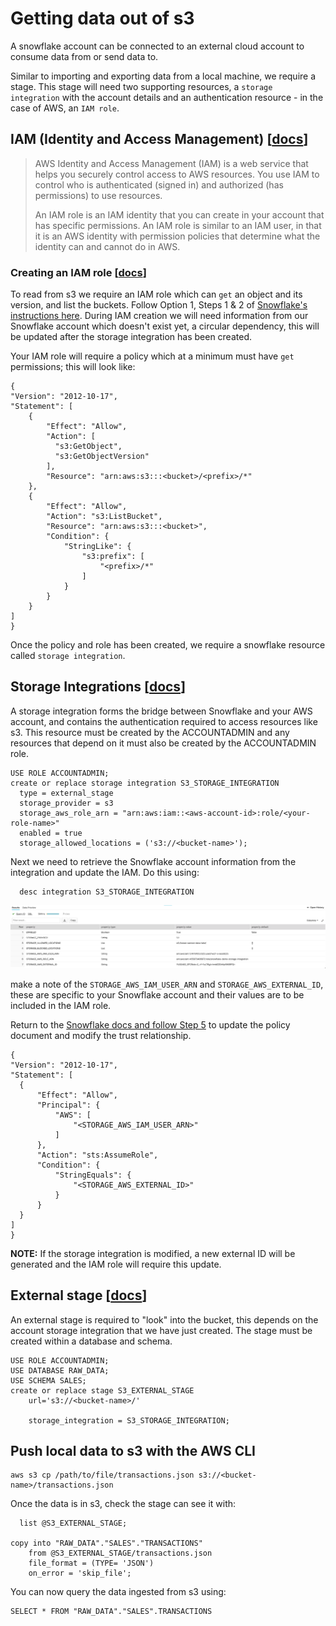 # Getting data out of s3

A snowflake account can be connected to an external cloud account to consume data from or send data to.

Similar to importing and exporting data from a local machine, we require a stage. This stage will need two supporting resources, a `storage integration` with the account details and an authentication resource - in the case of AWS, an `IAM role`.

## IAM (Identity and Access Management) [[docs](https://docs.aws.amazon.com/IAM/latest/UserGuide/id_roles.html)]

> AWS Identity and Access Management (IAM) is a web service that helps you securely control access to AWS resources. You use IAM to control who is authenticated (signed in) and authorized (has permissions) to use resources.
>
> An IAM role is an IAM identity that you can create in your account that has specific permissions. An IAM role is similar to an IAM user, in that it is an AWS identity with permission policies that determine what the identity can and cannot do in AWS.

### Creating an IAM role [[docs](https://docs.snowflake.com/en/user-guide/data-load-s3-config.html)]

To read from s3 we require an IAM role which can `get` an object and its version, and list the buckets. Follow Option 1, Steps 1 & 2 of [Snowflake's instructions here](https://docs.snowflake.com/en/user-guide/data-load-s3-config.html). During IAM creation we will need information from our Snowflake account which doesn't exist yet, a circular dependency, this will be updated after the storage integration has been created.

Your IAM role will require a policy which at a minimum must have `get` permissions; this will look like:

    {
    "Version": "2012-10-17",
    "Statement": [
        {
            "Effect": "Allow",
            "Action": [
              "s3:GetObject",
              "s3:GetObjectVersion"
            ],
            "Resource": "arn:aws:s3:::<bucket>/<prefix>/*"
        },
        {
            "Effect": "Allow",
            "Action": "s3:ListBucket",
            "Resource": "arn:aws:s3:::<bucket>",
            "Condition": {
                "StringLike": {
                    "s3:prefix": [
                        "<prefix>/*"
                    ]
                }
            }
        }
    ]
    }


Once the policy and role has been created, we require a snowflake resource called `storage integration`.

## Storage Integrations [[docs](https://docs.snowflake.com/en/sql-reference/sql/create-storage-integration.html)]

A storage integration forms the bridge between Snowflake and your AWS account, and contains the authentication required to access resources like s3. This resource must be created by the ACCOUNTADMIN and any resources that depend on it must also be created by the ACCOUNTADMIN role.

    USE ROLE ACCOUNTADMIN;
    create or replace storage integration S3_STORAGE_INTEGRATION
      type = external_stage
      storage_provider = s3
      storage_aws_role_arn = "arn:aws:iam::<aws-account-id>:role/<your-role-name>"
      enabled = true
      storage_allowed_locations = ('s3://<bucket-name>');


Next we need to retrieve the Snowflake account information from the integration and update the IAM. Do this using:

      desc integration S3_STORAGE_INTEGRATION

![Storage Integration](./assets/storage-integration.png "Storage Integration")

make a note of the `STORAGE_AWS_IAM_USER_ARN` and `STORAGE_AWS_EXTERNAL_ID`, these are specific to your Snowflake account and their values are to be included in the IAM role.

Return to the [Snowflake docs and follow Step 5](https://docs.snowflake.com/en/user-guide/data-load-s3-config.html#step-5-grant-the-iam-user-permissions-to-access-bucket-objects) to update the policy document and modify the trust relationship.

    {
    "Version": "2012-10-17",
    "Statement": [
      {
          "Effect": "Allow",
          "Principal": {
              "AWS": [
                  "<STORAGE_AWS_IAM_USER_ARN>"
              ]
          },
          "Action": "sts:AssumeRole",
          "Condition": {
              "StringEquals": {
                  "<STORAGE_AWS_EXTERNAL_ID>"
              }
          }
      }
    ]
    }

**NOTE:** If the storage integration is modified, a new external ID will be generated and the IAM role will require this update.

## External stage [[docs](https://docs.snowflake.com/en/user-guide/data-load-s3-create-stage.html#external-stages)]

An external stage is required to "look" into the bucket, this depends on the account storage integration that we have just created. The stage must be created within a database and schema.

    USE ROLE ACCOUNTADMIN;
    USE DATABASE RAW_DATA;
    USE SCHEMA SALES;
    create or replace stage S3_EXTERNAL_STAGE
        url='s3://<bucket-name>/'

        storage_integration = S3_STORAGE_INTEGRATION;

## Push local data to s3 with the AWS CLI

    aws s3 cp /path/to/file/transactions.json s3://<bucket-name>/transactions.json

Once the data is in s3, check the stage can see it with:

      list @S3_EXTERNAL_STAGE;

    copy into "RAW_DATA"."SALES"."TRANSACTIONS"
        from @S3_EXTERNAL_STAGE/transactions.json
        file_format = (TYPE= 'JSON')
        on_error = 'skip_file';

You can now query the data ingested from s3 using:

    SELECT * FROM "RAW_DATA"."SALES".TRANSACTIONS

